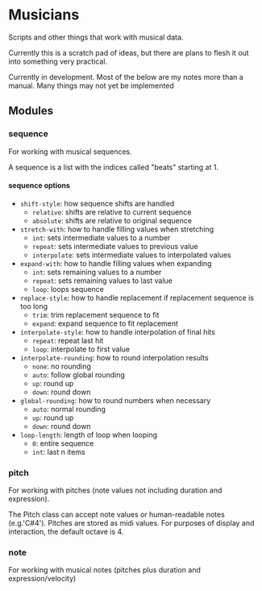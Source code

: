 # Musicians

Scripts and other things that work with musical data.

Currently this is a scratch pad of ideas, but there are plans to flesh it out
into something very practical.

Currently in development. Most of the below are my notes more than a manual.
Many things may not yet be implemented

## Modules

### sequence

For working with musical sequences.

A sequence is a list with the indices called "beats" starting at 1.

#### sequence options

- `shift-style`: how sequence shifts are handled
    - `relative`: shifts are relative to current sequence
    - `absolute`: shifts are relative to original sequence
- `stretch-with`: how to handle filling values when stretching
    - `int`: sets intermediate values to a number
    - `repeat`: sets intermediate values to previous value
    - `interpolate`: sets intermediate values to interpolated values
- `expand-with`: how to handle filling values when expanding
    - `int`: sets remaining values to a number
    - `repeat`: sets remaining values to last value
    - `loop`: loops sequence
- `replace-style`: how to handle replacement if replacement sequence is too long
    - `trim`: trim replacement sequence to fit
    - `expand`: expand sequence to fit replacement
- `interpolate-style`: how to handle interpolation of final hits
    - `repeat`: repeat last hit
    - `loop`: interpolate to first value
- `interpolate-rounding`: how to round interpolation results
    - `none`: no rounding
    - `auto`: follow global rounding
    - `up`: round up
    - `down`: round down
- `global-rounding`: how to round numbers when necessary
    - `auto`: normal rounding
    - `up`: round up
    - `down`: round down
- `loop-length`: length of loop when looping
    - `0`: entire sequence
    - `int`: last n items

### pitch

For working with pitches (note values not including duration and expression).

The Pitch class can accept note values or human-readable notes (e.g.'C#4').
Pitches are stored as midi values.
For purposes of display and interaction, the default octave is 4.

### note

For working with musical notes (pitches plus duration and expression/velocity)
